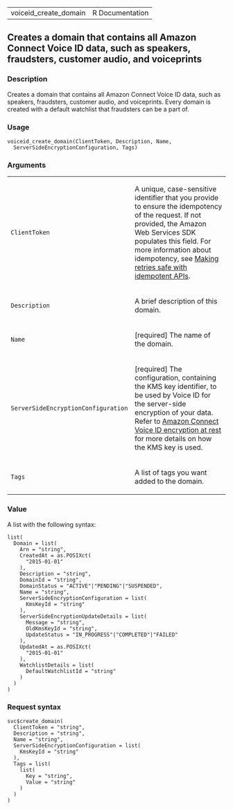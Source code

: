 <table style="width: 100%;">
<tbody>
<tr class="odd">
<td>voiceid_create_domain</td>
<td style="text-align: right;">R Documentation</td>
</tr>
</tbody>
</table>

## Creates a domain that contains all Amazon Connect Voice ID data, such as speakers, fraudsters, customer audio, and voiceprints

### Description

Creates a domain that contains all Amazon Connect Voice ID data, such as
speakers, fraudsters, customer audio, and voiceprints. Every domain is
created with a default watchlist that fraudsters can be a part of.

### Usage

    voiceid_create_domain(ClientToken, Description, Name,
      ServerSideEncryptionConfiguration, Tags)

### Arguments

<table>
<colgroup>
<col style="width: 35%" />
<col style="width: 65%" />
</colgroup>
<tbody>
<tr class="odd">
<td><code
id="voiceid_create_domain_:_ClientToken">ClientToken</code></td>
<td><p>A unique, case-sensitive identifier that you provide to ensure
the idempotency of the request. If not provided, the Amazon Web Services
SDK populates this field. For more information about idempotency, see <a
href="https://aws.amazon.com/builders-library/making-retries-safe-with-idempotent-APIs/">Making
retries safe with idempotent APIs</a>.</p></td>
</tr>
<tr class="even">
<td><code
id="voiceid_create_domain_:_Description">Description</code></td>
<td><p>A brief description of this domain.</p></td>
</tr>
<tr class="odd">
<td><code id="voiceid_create_domain_:_Name">Name</code></td>
<td><p>[required] The name of the domain.</p></td>
</tr>
<tr class="even">
<td><code
id="voiceid_create_domain_:_ServerSideEncryptionConfiguration">ServerSideEncryptionConfiguration</code></td>
<td><p>[required] The configuration, containing the KMS key identifier,
to be used by Voice ID for the server-side encryption of your data.
Refer to <a
href="https://docs.aws.amazon.com/connect/latest/adminguide/encryption-at-rest.html#encryption-at-rest-voiceid">Amazon
Connect Voice ID encryption at rest</a> for more details on how the KMS
key is used.</p></td>
</tr>
<tr class="odd">
<td><code id="voiceid_create_domain_:_Tags">Tags</code></td>
<td><p>A list of tags you want added to the domain.</p></td>
</tr>
</tbody>
</table>

### Value

A list with the following syntax:

    list(
      Domain = list(
        Arn = "string",
        CreatedAt = as.POSIXct(
          "2015-01-01"
        ),
        Description = "string",
        DomainId = "string",
        DomainStatus = "ACTIVE"|"PENDING"|"SUSPENDED",
        Name = "string",
        ServerSideEncryptionConfiguration = list(
          KmsKeyId = "string"
        ),
        ServerSideEncryptionUpdateDetails = list(
          Message = "string",
          OldKmsKeyId = "string",
          UpdateStatus = "IN_PROGRESS"|"COMPLETED"|"FAILED"
        ),
        UpdatedAt = as.POSIXct(
          "2015-01-01"
        ),
        WatchlistDetails = list(
          DefaultWatchlistId = "string"
        )
      )
    )

### Request syntax

    svc$create_domain(
      ClientToken = "string",
      Description = "string",
      Name = "string",
      ServerSideEncryptionConfiguration = list(
        KmsKeyId = "string"
      ),
      Tags = list(
        list(
          Key = "string",
          Value = "string"
        )
      )
    )
